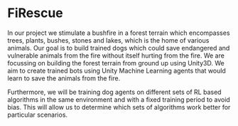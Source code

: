 # FiRescue

In our project we stimulate a bushfire in a forest terrain which encompasses trees, plants, bushes, stones and lakes, which is the home of various animals. Our goal is to build trained dogs which could save endangered and vulnerable animals from the fire without itself hurting from the fire. We are focussing on building the forest terrain from ground up using Unity3D. We aim to create trained bots using Unity Machine Learning agents that would learn to save the animals from the fire. 

Furthermore, we will be training dog agents on different sets of RL based algorithms in the same environment and with a fixed training period to avoid bias. This will allow us to determine which sets of algorithms work better for particular scenarios.

